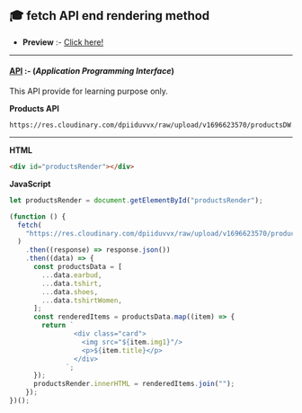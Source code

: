 ## 🎓 fetch API end rendering method

- **Preview** :- [Click here!](https://fetchapi-jsmd.netlify.app)

---

#### [API](https://res.cloudinary.com/dpiiduvvx/raw/upload/v1696623570/productsDW.json) :- (_Application Programming Interface_)

This API provide for learning purpose only.

**Products API**

```url
https://res.cloudinary.com/dpiiduvvx/raw/upload/v1696623570/productsDW.json
```

---

**HTML**

```html
<div id="productsRender"></div>
```

**JavaScript**

```js
let productsRender = document.getElementById("productsRender");

(function () {
  fetch(
    "https://res.cloudinary.com/dpiiduvvx/raw/upload/v1696623570/productsDW.json"
  )
    .then((response) => response.json())
    .then((data) => {
      const productsData = [
        ...data.earbud,
        ...data.tshirt,
        ...data.shoes,
        ...data.tshirtWomen,
      ];
      const renderedItems = productsData.map((item) => {
        return `
                <div class="card">
                  <img src="${item.img1}"/>
                  <p>${item.title}</p>
                </div>
              `;
      });
      productsRender.innerHTML = renderedItems.join("");
    });
})();
```
